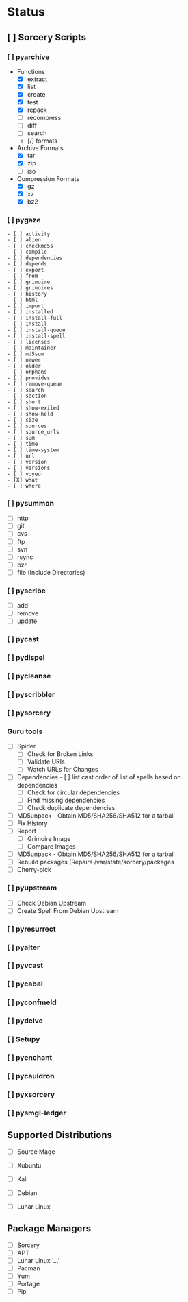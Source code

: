 # Status

## [ ] Sorcery Scripts

### [ ] pyarchive
  - Functions
    - [X] extract
    - [X] list
    - [X] create
    - [X] test
    - [X] repack
    - [ ] recompress
    - [ ] diff
    - [ ] search
    - [/] formats
  - Archive Formats
    - [X] tar
    - [X] zip
    - [ ] iso
  - Compression Formats
    - [X] gz
    - [X] xz
    - [X] bz2

### [ ] pygaze
    - [ ] activity
    - [ ] alien
    - [ ] checkmd5s
    - [ ] compile
    - [ ] dependencies
    - [ ] depends
    - [ ] export
    - [ ] from
    - [ ] grimoire
    - [ ] grimoires
    - [ ] history
    - [ ] html
    - [ ] import
    - [ ] installed
    - [ ] install-full
    - [ ] install
    - [ ] install-queue
    - [ ] install-spell
    - [ ] licenses
    - [ ] maintainer
    - [ ] md5sum
    - [ ] newer
    - [ ] older
    - [ ] orphans
    - [ ] provides
    - [ ] remove-queue
    - [ ] search
    - [ ] section
    - [ ] short
    - [ ] show-exiled
    - [ ] show-held
    - [ ] size
    - [ ] sources
    - [ ] source_urls
    - [ ] sum
    - [ ] time
    - [ ] time-system
    - [ ] url
    - [ ] version
    - [ ] versions
    - [ ] voyeur
    - [X] what
    - [ ] where
  
### [ ] pysummon
  - [ ] http
  - [ ] git
  - [ ] cvs
  - [ ] ftp
  - [ ] svn
  - [ ] rsync
  - [ ] bzr
  - [ ] file (Include Directories)
  
### [ ] pyscribe
  - [ ] add
  - [ ] remove
  - [ ] update  
 
### [ ] pycast

### [ ] pydispel

### [ ] pycleanse

### [ ] pyscribbler

### [ ] pysorcery

### Guru tools
  - [ ] Spider
    - [ ] Check for Broken Links
    - [ ] Validate URIs
    - [ ] Watch URLs for Changes
  - [ ] Dependencies
        - [ ] list cast order of list of spells based on dependencies
	- [ ] Check for circular dependencies
	- [ ] Find missing dependencies
	- [ ] Check duplicate dependencies
  - [ ] MD5unpack - Obtain MD5/SHA256/SHA512 for a tarball
  - [ ] Fix History
  - [ ] Report
    - [ ] Grimoire Image
    - [ ] Compare Images
  - [ ] MD5unpack - Obtain MD5/SHA256/SHA512 for a tarball
  - [ ] Rebuild packages (Repairs /var/state/sorcery/packages
  - [ ] Cherry-pick

### [ ] pyupstream
  - [ ] Check Debian Upstream
  - [ ] Create Spell From Debian Upstream

### [ ] pyresurrect

### [ ] pyalter

### [ ] pyvcast

### [ ] pycabal

### [ ] pyconfmeld

### [ ] pydelve

### [ ] Setupy

### [ ] pyenchant

### [ ] pycauldron

### [ ] pyxsorcery

### [ ] pysmgl-ledger


## Supported Distributions
- [ ] Source Mage
- [ ] Xubuntu
- [ ] Kali
- [ ] Debian
- [ ] Lunar Linux


## Package Managers
- [ ] Sorcery
- [ ] APT
- [ ] Lunar Linux '...'
- [ ] Pacman
- [ ] Yum
- [ ] Portage
- [ ] Pip
